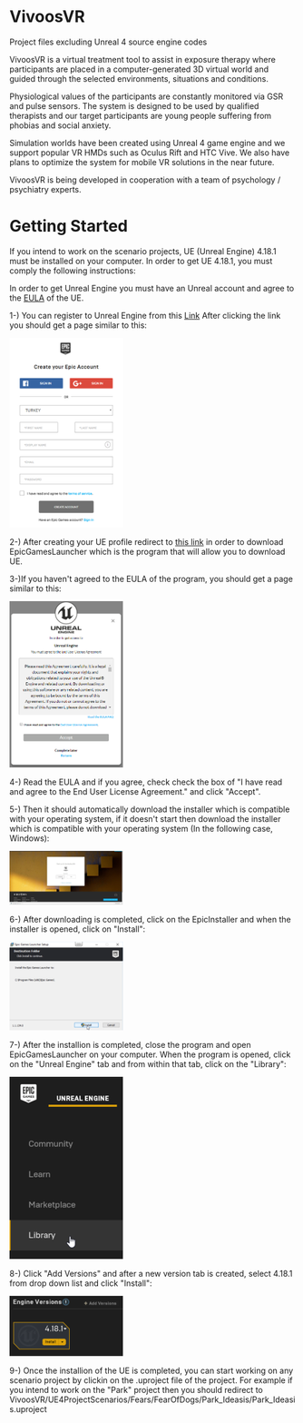 # VivoosVR
Project files excluding Unreal 4 source engine codes

VivoosVR is a virtual treatment tool to assist in exposure therapy where participants are placed in a computer-generated 3D virtual world and guided through the selected environments, situations and conditions. 

Physiological values of the participants are constantly monitored via GSR and pulse sensors. The system is designed to be used by qualified therapists and our target participants are young people suffering from phobias and social anxiety. 

Simulation worlds have been created using Unreal 4 game engine and we support popular VR HMDs such as Oculus Rift and HTC Vive. 
We also have plans to optimize the system for mobile VR solutions in the near future. 

VivoosVR is being developed in cooperation with a team of psychology / psychiatry experts.   

# Getting Started
If you intend to work on the scenario projects, UE (Unreal Engine) 4.18.1 must be installed on your computer. In order to get UE 4.18.1, you must comply the following instructions:

In order to get Unreal Engine you must have an Unreal account and agree to the [EULA](https://www.unrealengine.com/en-US/eula) of the UE.

1-) You can register to Unreal Engine from this [Link](https://accounts.unrealengine.com/register)
After clicking the link you should get a page similar to this:
<p align="left">
  <img src="https://github.com/Ideasis/VivoosVR/blob/master/Readme%20Images/UE_Register.PNG" width="200">
</p>

2-) After creating your UE profile redirect to [this link](https://www.unrealengine.com/download) in order to download EpicGamesLauncher which is the program that will allow you to download UE.

3-)If you haven't agreed to the EULA of the program, you should get a page similar to this:
<p align="left">
  <img src="https://github.com/Ideasis/VivoosVR/blob/master/Readme%20Images/UE_EULA.PNG" width="200">
</p>

4-) Read the EULA and if you agree, check check the box of "I have read and agree to the End User License Agreement." and click "Accept".

5-) Then it should automatically download the installer which is compatible with your operating system, if it doesn't start then download the installer which is compatible with your operating system (In the following case, Windows):
<p align="left">
  <img src="https://github.com/Ideasis/VivoosVR/blob/master/Readme%20Images/UE_EpicGamesLauncher_Installer.png" width="200">
</p>

6-) After downloading is completed, click on the EpicInstaller and when the installer is opened, click on "Install":
<p align="left">
  <img src="https://github.com/Ideasis/VivoosVR/blob/master/Readme%20Images/UE_EpicGamesInstaller.png" width="200">
</p>

7-) After the installion is completed, close the program and open EpicGamesLauncher on your computer. When the program is opened, click on the "Unreal Engine" tab and from within that tab, click on the "Library":
<p align="left">
  <img src="https://github.com/Ideasis/VivoosVR/blob/master/Readme%20Images/UE_Library.png" width="200">
</p>

8-) Click "Add Versions" and after a new version tab is created, select 4.18.1 from drop down list and click "Install":
<p align="left">
  <img src="https://github.com/Ideasis/VivoosVR/blob/master/Readme%20Images/UE_Install.png" width="200">
</p>

9-) Once the installion of the UE is completed, you can start working on any scenario project by clickin on the .uproject file of the project. For example if you intend to work on the "Park" project then you should redirect to VivoosVR/UE4ProjectScenarios/Fears/FearOfDogs/Park_Ideasis/Park_Ideasis.uproject
